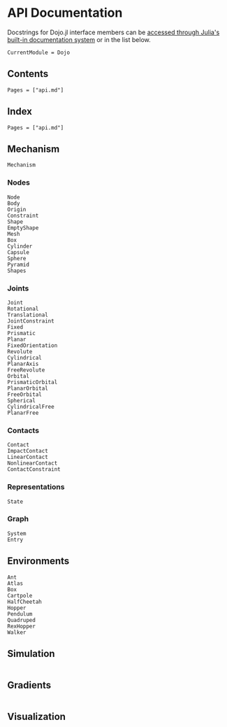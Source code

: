 # API Documentation

Docstrings for Dojo.jl interface members can be [accessed through Julia's built-in documentation system](https://docs.julialang.org/en/v1/manual/documentation/index.html#Accessing-Documentation-1) or in the list below.

```@meta
CurrentModule = Dojo
```

## Contents

```@contents
Pages = ["api.md"]
```

## Index

```@index
Pages = ["api.md"]
```

## Mechanism

```@docs
Mechanism
```

### Nodes 
```@docs
Node
Body
Origin
Constraint
Shape
EmptyShape 
Mesh
Box
Cylinder 
Capsule
Sphere
Pyramid
Shapes
```

### Joints
```@docs
Joint 
Rotational 
Translational
JointConstraint 
Fixed
Prismatic
Planar
FixedOrientation
Revolute
Cylindrical
PlanarAxis
FreeRevolute
Orbital
PrismaticOrbital
PlanarOrbital
FreeOrbital
Spherical
CylindricalFree
PlanarFree
```

### Contacts
```@docs
Contact 
ImpactContact
LinearContact 
NonlinearContact
ContactConstraint
```

### Representations
```@docs
State
```

### Graph 
```@docs 
System
Entry
```

## Environments 
```@docs
Ant
Atlas 
Box 
Cartpole
HalfCheetah
Hopper 
Pendulum
Quadruped 
RexHopper 
Walker 
```

## Simulation
```@docs
```

## Gradients
```@docs
```

## Visualization
```@docs
```



